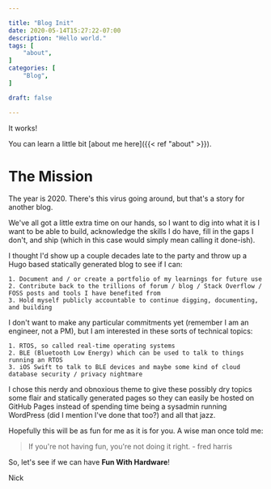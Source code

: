 ```yaml
---

title: "Blog Init"
date: 2020-05-14T15:27:22-07:00
description: "Hello world."
tags: [
    "about",
]
categories: [
    "Blog",
]

draft: false

---
```


It works!

You can learn a little bit [about me here]({{< ref "about" >}}).

# The Mission

The year is 2020. There's this virus going around, but that's a story for another blog.

We've all got a little extra time on our hands, so I want to dig into what it is I want to be able to build, acknowledge the skills I do have, fill in the gaps I don't, and ship (which in this case would simply mean calling it done-ish).

I thought I'd show up a couple decades late to the party and throw up a Hugo based statically generated blog to see if I can:

    1. Document and / or create a portfolio of my learnings for future use
    2. Contribute back to the trillions of forum / blog / Stack Overflow / FOSS posts and tools I have benefited from
    3. Hold myself publicly accountable to continue digging, documenting, and building

I don't want to make any particular commitments yet (remember I am an engineer, not a PM), but I am interested in these sorts of technical topics:

    1. RTOS, so called real-time operating systems
    2. BLE (Bluetooth Low Energy) which can be used to talk to things running an RTOS
    3. iOS Swift to talk to BLE devices and maybe some kind of cloud database security / privacy nightmare

I chose this nerdy and obnoxious theme to give these possibly dry topics some flair and statically generated pages so they can easily be hosted on GitHub Pages instead of spending time being a sysadmin running WordPress (did I mention I've done that too?) and all that jazz.

Hopefully this will be as fun for me as it is for you. A wise man once told me:

> If you're not having fun, you're not doing it right. - fred harris

So, let's see if we can have **Fun With Hardware**!

Nick